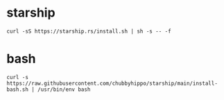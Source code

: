 # starship
```shell
curl -sS https://starship.rs/install.sh | sh -s -- -f
```
# bash
```shell
curl -s https://raw.githubusercontent.com/chubbyhippo/starship/main/install-bash.sh | /usr/bin/env bash
```
